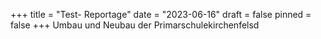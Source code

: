 +++
title = "Test- Reportage"
date = "2023-06-16"
draft = false
pinned = false
+++
Umbau und Neubau der Primarschulekirchenfelsd